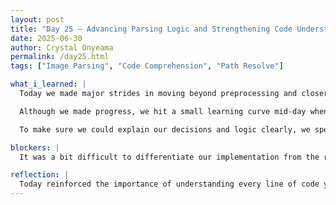```yaml
---
layout: post
title: "Day 25 – Advancing Parsing Logic and Strengthening Code Understanding"
date: 2025-06-30
author: Crystal Onyeama
permalink: /day25.html
tags: ["Image Parsing", "Code Comprehension", "Path Resolve"]

what_i_learned: |
  Today we made major strides in moving beyond preprocessing and closer to model readiness. Our mentor Blessing has her own working script titled `main.code`, while we have been building a similar version named `skin_tone.code`. Blessing's code serves as a reference, helping us troubleshoot and improve our own implementation without copying directly. Using her guidance, we were finally able to resolve the image paths and successfully parse the images into a usable structure for our training pipeline.

  Although we made progress, we hit a small learning curve mid-day when we realized our code was starting to closely mirror Blessing's. This sparked a conversation in our group about making sure we’re not just replicating her logic—but genuinely learning from it.

  To make sure we could explain our decisions and logic clearly, we spent time going over both scripts line by line. This was a huge help in solidifying our understanding of parsing, path resolution, and data loading—all essential concepts for deep learning pipelines.

blockers: |
  It was a bit difficult to differentiate our implementation from the reference code without feeling like we were duplicating it. We had to pause and reevaluate how to take inspiration from the guide while maintaining our originality and understanding.

reflection: |
  Today reinforced the importance of understanding every line of code you write. It’s not enough to get something to work—you need to be able to explain the why behind it. Reviewing both our code and Blessing’s together helped bridge the gap between mimicking and mastering.
---
```

